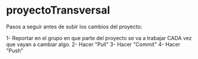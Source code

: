 # proyectoTransversal

Pasos a seguir antes de subir los cambios del proyecto:

1- Reportar en el grupo en que parte del proyecto se va a trabajar CADA vez que vayan a cambiar algo.
2- Hacer "Pull"
3- Hacer "Commit"
4- Hacer "Push"
